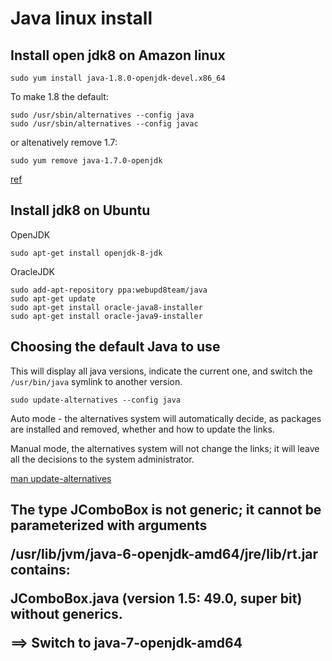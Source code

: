 # Java linux install

## Install open jdk8 on Amazon linux

```
sudo yum install java-1.8.0-openjdk-devel.x86_64
```

To make 1.8 the default:
```
sudo /usr/sbin/alternatives --config java
sudo /usr/sbin/alternatives --config javac
```
or altenatively remove 1.7:
```
sudo yum remove java-1.7.0-openjdk
```

[ref](https://serverfault.com/questions/664643/how-can-i-upgrade-to-java-1-8-on-an-amazon-linux-server)

## Install jdk8 on Ubuntu

OpenJDK

`sudo apt-get install openjdk-8-jdk`

OracleJDK

```
sudo add-apt-repository ppa:webupd8team/java
sudo apt-get update
sudo apt-get install oracle-java8-installer
sudo apt-get install oracle-java9-installer
```

## Choosing the default Java to use

This will display all java versions, indicate the current one, and switch the `/usr/bin/java` symlink to another version.

`sudo update-alternatives --config java`

Auto mode - the alternatives system will automatically decide, as packages are installed and removed, whether and how to update the links. 

Manual mode, the alternatives system will not change the links; it will leave all the decisions to the system administrator. 

[man update-alternatives](http://linux.die.net/man/8/update-alternatives)

## The type JComboBox is not generic; it cannot be parameterized with arguments <Object>

/usr/lib/jvm/java-6-openjdk-amd64/jre/lib/rt.jar contains:

JComboBox.java (version 1.5: 49.0, super bit) without generics.

==> Switch to java-7-openjdk-amd64


